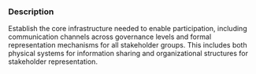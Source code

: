 ### Description

Establish the core infrastructure needed to enable participation, including communication channels across governance levels and formal representation mechanisms for all stakeholder groups. This includes both physical systems for information sharing and organizational structures for stakeholder representation.
